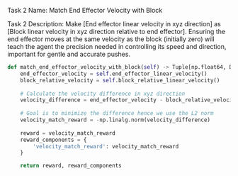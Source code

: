 Task 2 Name: Match End Effector Velocity with Block

Task 2 Description: Make [End effector linear velocity in xyz direction] as [Block linear velocity in xyz direction relative to end effector]. Ensuring the end effector moves at the same velocity as the block (initially zero) will teach the agent the precision needed in controlling its speed and direction, important for gentle and accurate pushes.

```python
def match_end_effector_velocity_with_block(self) -> Tuple[np.float64, Dict[str, np.float64]]:
    end_effector_velocity = self.end_effector_linear_velocity()
    block_relative_velocity = self.block_relative_linear_velocity()
    
    # Calculate the velocity difference in xyz direction
    velocity_difference = end_effector_velocity - block_relative_velocity
    
    # Goal is to minimize the difference hence we use the L2 norm
    velocity_match_reward = -np.linalg.norm(velocity_difference)
    
    reward = velocity_match_reward
    reward_components = {
        'velocity_match_reward': velocity_match_reward
    }

    return reward, reward_components
```